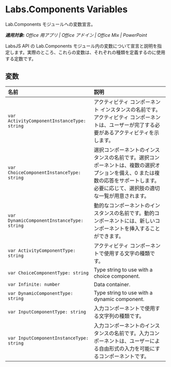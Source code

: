 
# <a name="labs.components-variables"></a>Labs.Components Variables
Lab.Components モジュールへの変数宣言。

 _**適用対象:** Office 用アプリ | Office アドイン | Office Mix | PowerPoint_

LabsJS API の Lab.Components モジュール内の変数について宣言と説明を指定します。実際のところ、これらの変数は、それぞれの種類を定義するのに使用する定数です。

## <a name="variables"></a>変数


|**名前**|**説明**|
|:-----|:-----|
| `var ActivityComponentInstanceType: string`|アクティビティ コンポーネント インスタンスの名前です。アクティビティ コンポーネントは、ユーザーが完了する必要があるアクティビティを示します。|
| `var ChoiceComponentInstanceType: string`|選択コンポーネントのインスタンスの名前です。選択コンポーネントは、複数の選択オプションを備え、0 または複数の応答をサポートします。必要に応じて、選択肢の適切な一覧が用意されます。|
| `var DynamicComponentInstanceType: string`|動的なコンポーネントのインスタンスの名前です。動的コンポーネントには、新しいコンポーネントを挿入することができます。|
| `var ActivityComponentType: string`|アクティビティ コンポーネントで使用する文字の種類です。|
| `var ChoiceComponentType: string`|Type string to use with a choice component.|
| `var Infinite: number`|Data container.|
| `var DynamicComponentType: string`|Type string to use with a dynamic component.|
| `var InputComponentType: string`|入力コンポーネントで使用する文字列の種類です。|
| `var InputComponentInstanceType: string`|入力コンポーネントのインスタンスの名前です。入力コンポーネントは、ユーザーによる自由形式の入力を可能にするコンポーネントです。|
